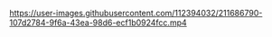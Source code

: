 

https://user-images.githubusercontent.com/112394032/211686790-107d2784-9f6a-43ea-98d6-ecf1b0924fcc.mp4

